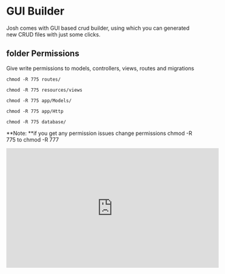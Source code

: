 # GUI Builder

Josh comes with GUI based crud builder, using which you can generated new CRUD files with just some clicks.

## folder Permissions

Give write permissions to models, controllers, views, routes and migrations

```\`php
chmod -R 775 routes/

chmod -R 775 resources/views    

chmod -R 775 app/Models/    

chmod -R 775 app/Http    

chmod -R 775 database/
```

**Note: **if you get any permission issues change permissions chmod -R 775  to chmod -R 777

<iframe width="560" height="315" src="https://www.youtube.com/embed/kJzurELXJwA" frameborder="0" allowfullscreen></iframe>



  


## 

## 



